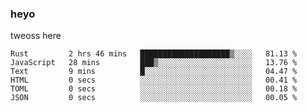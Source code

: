 ### heyo
tweoss here

<!--START_SECTION:waka-->

```text
Rust         2 hrs 46 mins   ████████████████████▒░░░░   81.13 %
JavaScript   28 mins         ███▒░░░░░░░░░░░░░░░░░░░░░   13.76 %
Text         9 mins          █░░░░░░░░░░░░░░░░░░░░░░░░   04.47 %
HTML         0 secs          ░░░░░░░░░░░░░░░░░░░░░░░░░   00.41 %
TOML         0 secs          ░░░░░░░░░░░░░░░░░░░░░░░░░   00.18 %
JSON         0 secs          ░░░░░░░░░░░░░░░░░░░░░░░░░   00.05 %
```

<!--END_SECTION:waka-->

<!--
**Tweoss/tweoss** is a ✨ _special_ ✨ repository because its `README.md` (this file) appears on your GitHub profile.

Here are some ideas to get you started:

- 🔭 I’m currently working on ...
- 🌱 I’m currently learning ...
- 👯 I’m looking to collaborate on ...
- 🤔 I’m looking for help with ...
- 💬 Ask me about ...
- 📫 How to reach me: ...
- 😄 Pronouns: ...
- ⚡ Fun fact: ...
-->
